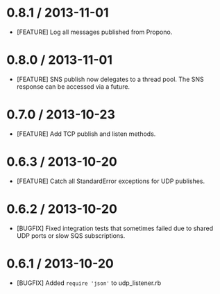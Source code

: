 # 0.8.1 / 2013-11-01

* [FEATURE] Log all messages published from Propono.

# 0.8.0 / 2013-11-01

* [FEATURE] SNS publish now delegates to a thread pool. The SNS response can be accessed via a future.

# 0.7.0 / 2013-10-23

* [FEATURE] Add TCP publish and listen methods.

# 0.6.3 / 2013-10-20

* [FEATURE] Catch all StandardError exceptions for UDP publishes.

# 0.6.2 / 2013-10-20

* [BUGFIX] Fixed integration tests that sometimes failed due to shared UDP ports or slow SQS subscriptions.

# 0.6.1 / 2013-10-20

* [BUGFIX] Added `require 'json'` to udp_listener.rb
